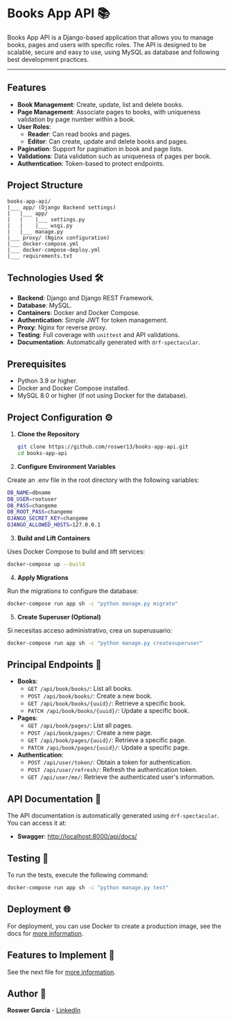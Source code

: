 # Books App API 📚

Books App API is a Django-based application that allows you to manage books, pages and users with specific roles. The API is designed to be scalable, secure and easy to use, using MySQL as database and following best development practices.

---

## **Features**

- **Book Management**: Create, update, list and delete books.
- **Page Management**: Associate pages to books, with uniqueness validation by page number within a book.
- **User Roles**:
    - **Reader**: Can read books and pages.
    - **Editor**: Can create, update and delete books and pages.
- **Pagination**: Support for pagination in book and page lists.
- **Validations**: Data validation such as uniqueness of pages per book.
- **Authentication**: Token-based to protect endpoints.

## Project Structure

```
books-app-api/
|___ app/ (Django Backend settings)
|   |___ app/
|   |    |___ settings.py
|   |    |___ wsgi.py
|   |___ manage.py
|___ proxy/ (Nginx configuration)
|___ docker-compose.yml
|___ docker-compose-deploy.yml
|___ requirements.txt
```

## **Technologies Used** 🛠️

- **Backend**: Django and Django REST Framework.
- **Database**: MySQL.
- **Containers**: Docker and Docker Compose.
- **Authentication**: Simple JWT for token management.
- **Proxy**: Nginx for reverse proxy.
- **Testing**: Full coverage with `unittest` and API validations.
- **Documentation**: Automatically generated with `drf-spectacular`.

## **Prerequisites**
- Python 3.9 or higher.
- Docker and Docker Compose installed.
- MySQL 8.0 or higher (if not using Docker for the database).

## **Project Configuration** ⚙️

1. **Clone the Repository**
   ```bash
   git clone https://github.com/roswer13/books-app-api.git
   cd books-app-api
   ```

2. **Configure Environment Variables**

Create an .env file in the root directory with the following variables:

```bash
DB_NAME=dbname
DB_USER=rootuser
DB_PASS=changeme
DB_ROOT_PASS=changeme
DJANGO_SECRET_KEY=changeme
DJANGO_ALLOWED_HOSTS=127.0.0.1
```

3. **Build and Lift Containers**

Uses Docker Compose to build and lift services:

```bash
docker-compose up --build
```

4. **Apply Migrations**

Run the migrations to configure the database:
```bash
docker-compose run app sh -c "python manage.py migrate"
```

5. **Create Superuser (Optional)**

Si necesitas acceso administrativo, crea un superusuario:

```bash
docker-compose run app sh -c "python manage.py createsuperuser"
```

## **Principal Endpoints** 🚀
- **Books**:
  - `GET /api/book/books/`: List all books.
  - `POST /api/book/books/`: Create a new book.
  - `GET /api/book/books/{uuid}/`: Retrieve a specific book.
  - `PATCH /api/book/books/{uuid}/`: Update a specific book.
- **Pages**:
    - `GET /api/book/pages/`: List all pages.
    - `POST /api/book/pages/`: Create a new page.
    - `GET /api/book/pages/{uuid}/`: Retrieve a specific page.
    - `PATCH /api/book/pages/{uuid}/`: Update a specific page.
- **Authentication**:
    - `POST /api/user/token/`: Obtain a token for authentication.
    - `POST /api/user/refresh/`: Refresh the authentication token.
    - `GET /api/user/me/`: Retrieve the authenticated user's information.

## **API Documentation** 📖

The API documentation is automatically generated using `drf-spectacular`. You can access it at:

- **Swagger**: [http://localhost:8000/api/docs/](http://localhost:8000/api/docs/)


## **Testing** 🧪

To run the tests, execute the following command:

```bash
docker-compose run app sh -c "python manage.py test"
```

## **Deployment** 🌐

For deployment, you can use Docker to create a production image, see the docs for [more information](docs/deploy-doc-es.md).


## **Features to Implement** 🚧

See the next file for [more information](docs/feature.md).

## **Author** 👤

**Roswer García** - [LinkedIn](https://www.linkedin.com/in/roswergarcia/)